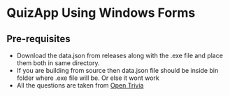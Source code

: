 # QuizApp Using Windows Forms

## Pre-requisites 

- Download  the data.json from releases along with the .exe file and place them both in same directory.
- If you are building from source then data.json file should be inside bin folder where .exe file will be. Or else it wont work
- All the questions are taken from [Open Trivia](https://opentdb.com/api_config.php)
